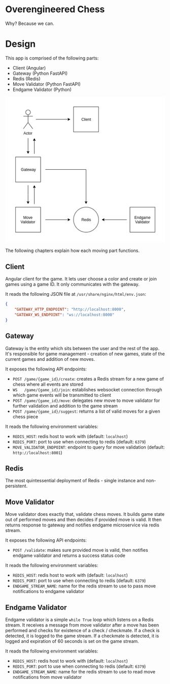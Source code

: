 Overengineered Chess
====================

Why? Because we can.

# Design

This app is comprised of the following parts:

- Client (Angular)
- Gateway (Python FastAPI)
- Redis (Redis)
- Move Validator (Python FastAPI)
- Endgame Validator (Python)

<p align="center">
  <img src="docs/diagram.png">
</p>

The following chapters explain how each moving part functions.

## Client

Angular client for the game. It lets user choose a color and create or join games using a game ID. It only communicates with the gateway.

It reads the following JSON file at `/usr/share/nginx/html/env.json`:

```json
{
    "GATEWAY_HTTP_ENDPOINT": "http://localhost:8000",
    "GATEWAY_WS_ENDPOINT": "ws://localhost:8000"
}
```

## Gateway

Gateway is the entity which sits between the user and the rest of the app. It's responsible for game management - creation of new games, state of the current games and addition of new moves.

It exposes the following API endpoints:

- `POST /game/{game_id}/create`: creates a Redis stream for a new game of chess where all events are stored
- `WS   /game/{game_id}/join`: establishes websocket connection through which game events will be transmitted to client
- `POST /game/{game_id}/move`: delegates new move to move validator for further validation and addition to the game stream
- `POST /game/{game_id}/suggest`: returns a list of valid moves for a given chess piece

It reads the following environment variables:

- `REDIS_HOST`: redis host to work with (default: `localhost`)
- `REDIS_PORT`: port to use when connecting to redis (default: `6379`)
- `MOVE_VALIDATOR_ENDPOINT`: endpoint to query for move validation (default: `http://localhost:8001`)

## Redis

The most quintessential deployment of Redis - single instance and non-persistent.

## Move Validator

Move validator does exactly that, validate chess moves. It builds game state out of performed moves and then decides if provided move is valid. It then returns response to gateway and notifies endgame microservice via redis stream.

It exposes the following API endpoints:

- `POST /validate`: makes sure provided move is valid, then notifies endgame validator and returns a success status code

It reads the following environment variables:

- `REDIS_HOST`: redis host to work with (default: `localhost`)
- `REDIS_PORT`: port to use when connecting to redis (default: `6379`)
- `ENDGAME_STREAM_NAME`: name for the redis stream to use to pass move notifications to endgame validator

## Endgame Validator

Endgame validator is a simple `while True` loop which listens on a Redis stream. It receives a message from move validator after a move has been performed and checks for existence of a check / checkmate. If a check is detected, it is logged to the game stream. If a checkmate is detected, it is logged and expiration of 60 seconds is set on the game stream.

It reads the following environment variables:

- `REDIS_HOST`: redis host to work with (default: `localhost`)
- `REDIS_PORT`: port to use when connecting to redis (default: `6379`)
- `ENDGAME_STREAM_NAME`: name for the redis stream to use to read move notifications from move validator
